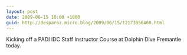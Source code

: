 ```yaml
---
layout: post
date: 2009-06-15 10:00 +1000
guid: http://desparoz.micro.blog/2009/06/15/t2173056460.html
---
```

Kicking off a PADI IDC Staff Instructor Course at Dolphin Dive Fremantle today.
